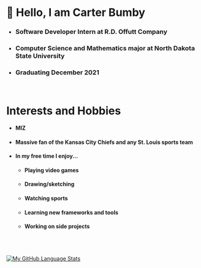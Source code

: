 # :wave: Hello, I am Carter Bumby
<ul>
  <h3><li>Software Developer Intern at R.D. Offutt Company</li></h3>
  <h3><li>Computer Science and Mathematics major at North Dakota State University</li></h3>
  <h3><li>Graduating December 2021</li></h3>
</ul>
<br>

# Interests and Hobbies
<ul>
  <h4><li>MIZ</li></h4>
  <h4><li>Massive fan of the Kansas City Chiefs and any St. Louis sports team</li></h4>
  <h4><li>In my free time I enjoy...</li></h4>
  <ul>
    <h4><li>Playing video games</li></h4>
    <h4><li>Drawing/sketching</li></h4>
    <h4><li>Watching sports</li></h4>
    <h4><li>Learning new frameworks and tools</li></h4>
    <h4><li>Working on side projects</li></h4>
  </ul>
</ul>
<br></br>

[![My GitHub Language Stats](https://github-readme-stats.vercel.app/api/top-langs/?username=carterbumby&count_private=true&langs_count=10&theme=nightowl)]()
